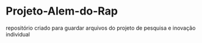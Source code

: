 # Projeto-Alem-do-Rap
repositório criado para guardar arquivos do projeto de pesquisa e inovação individual
